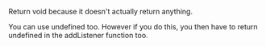 Return void because it doesn't actually return anything. 

You can use undefined too. However if you do this, you then have to return undefined in the addListener function too. 